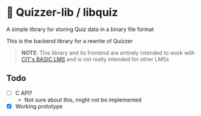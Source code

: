 # :scroll: Quizzer-lib / libquiz
A simple library for storing Quiz data in a binary file format

This is the backend library for a rewrite of Quizzer

> **NOTE**: This library and its frontend are entirely intended to work with [CIT's BASIC LMS](https://basic-ed.cit.edu) and is not really intended for other LMSs

## Todo
- [ ] C API?
  - Not sure about this, might not be implemented
- [x] Working prototype
